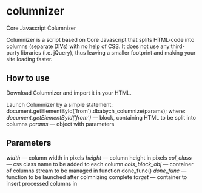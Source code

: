 # columnizer
Core Javascript Columnizer

Columnizer is a script based on Core Javascript that splits HTML-code into columns (separate DIVs) with no help of CSS. It does not use any third-party libraries (i.e. jQuery), thus leaving a smaller footprint and making your site loading faster.


## How to use

Download Columnizer and import it in your HTML.

Launch Columnizer by a simple statement:
document.getElementById('from').dbabych_columnize(params);
  where:
  *document.getElementById('from')* — block, containing HTML to be split into columns
  *params* — object with parameters
  

## Parameters

*width* — column width in pixels
*height* — column height in pixels
*col_class* — css class name to be added to each column
*cols_block_obj* — container of columns stream to be managed in function done_func()
*done_func* — function to be launched after colmnizing complete
*target* — container to insert processed columns in
